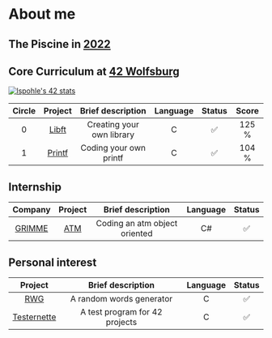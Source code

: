 # About me

## The Piscine in [2022](https://de.linkedin.com/posts/42wolfsburg_meet-the-pisciners-of-42-wolfsburg-lea-activity-7001888943784787968-BH_N)

## Core Curriculum at [42 Wolfsburg](https://42wolfsburg.de/)

[![lspohle's 42 stats](https://badge42.vercel.app/api/v2/clc39o9vg00590flgbemnvaab/stats?cursusId=21&coalitionId=150)](https://github.com/JaeSeoKim/badge42) 

| Circle | Project |         Brief description  | Language | Status | Score |
|:------:|:-------:|:--------------------------:|:--------:|:------:|:-----:|
| 0      | [Libft](https://github.com/lspohle/libft)   |Creating your own library   | C        |✅      | 125 % |
| 1      | [Printf](https://github.com/lspohle/ft_printf)  |Coding your own printf      | C        |✅      | 104 % |

## Internship

| Company | Project       |         Brief description      | Language | Status |
|:-------:|:-------------:|:------------------------------:|:--------:|:------:|
|[GRIMME](https://grimme.com/de)   |[ATM](https://github.com/lspohle/atm)            |Coding an atm object oriented   | C#       |✅      |

## Personal interest

| Project       |         Brief description      | Language | Status |
|:-------------:|:------------------------------:|:--------:|:------:|
|[RWG](https://github.com/lspohle/random_words_generator)|A random words generator | C        |✅      |
|[Testernette](https://github.com/lspohle/42_testernette)|A test program for 42 projects | C        |✅      |
